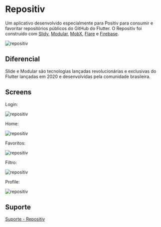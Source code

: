 # Repositiv


Um aplicativo desenvolvido especialmente para Positiv para consumir e favoritar repositórios públicos do GitHub do Flutter. O Repositiv foi construído com [Slidy](https://github.com/Flutterando/slidy/blob/master/README.md), [Modular](https://github.com/Flutterando/modular/blob/master/README.md), [MobX](https://pub.dev/packages/mobx), [Flare](https://rive.app) e [Firebase](https://console.firebase.google.com). 

![repositiv](https://raw.githubusercontent.com/swappin/repositiv/master/files/repositiv_arte_dark.jpg)


## Diferencial

Slide e Modular são tecnologias lançadas revolucionárias e exclusivas do Flutter lançadas em 2020 e desenvolvidas pela comunidade brasileira. 

## Screens

Login: 

![repositiv](https://raw.githubusercontent.com/swappin/repositiv/master/files/login.jpg)


Home: 

![repositiv](https://raw.githubusercontent.com/swappin/repositiv/master/files/home.jpg)


Favoritos: 

![repositiv](https://raw.githubusercontent.com/swappin/repositiv/master/files/favoritoes.jpg)


Filtro: 

![repositiv](https://raw.githubusercontent.com/swappin/repositiv/master/files/filtro.jpg)


Profile: 

![repositiv](https://raw.githubusercontent.com/swappin/repositiv/master/files/profile.jpg)



## Suporte
[Suporte - Repositiv](andre.lljr@live.com)
